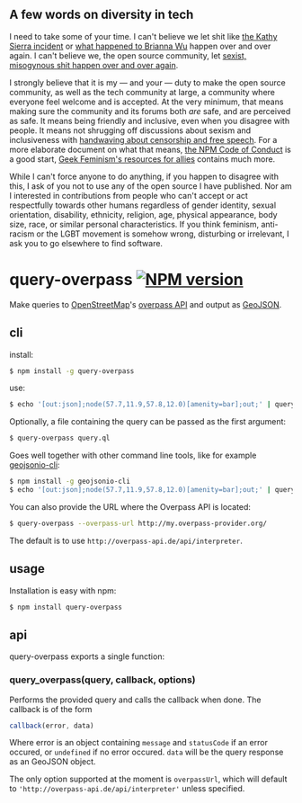 ## A few words on diversity in tech

I need to take some of your time. I can't believe we let shit like [the Kathy Sierra incident](http://www.wired.com/2014/10/trolls-will-always-win/) or [what happened to Brianna Wu](https://twitter.com/Spacekatgal/status/520739878993420290) happen over and over again. I can't believe we, the open source community, let [sexist, misogynous shit happen over and over again](http://geekfeminism.wikia.com/wiki/Timeline_of_incidents).

I strongly believe that it is my &mdash; and your &mdash; duty to make the open source community, as well as the tech community at large, a community where everyone feel welcome and is accepted. At the very minimum, that means making sure the community and its forums both _are_ safe, and are perceived as safe. It means being friendly and inclusive, even when you disagree with people. It means not shrugging off discussions about sexism and inclusiveness with [handwaving about censorship and free speech](https://josm.openstreetmap.de/ticket/10568). For a more elaborate document on what that means, [the NPM Code of Conduct](http://www.npmjs.com/policies/conduct) is a good start, [Geek Feminism's resources for allies](http://geekfeminism.wikia.com/wiki/Resources_for_allies) contains much more.

While I can't force anyone to do anything, if you happen to disagree with this, I ask of you not to use any of the open source I have published. Nor am I interested in contributions from people who can't accept or act respectfully towards other humans regardless of gender identity, sexual orientation, disability, ethnicity, religion, age, physical appearance, body size, race, or similar personal characteristics. If you think feminism, anti-racism or the LGBT movement is somehow wrong, disturbing or irrelevant, I ask you to go elsewhere to find software.

# query-overpass [![NPM version](https://badge.fury.io/js/query-overpass.svg)](http://badge.fury.io/js/query-overpass)

Make queries to [OpenStreetMap](http://www.openstreetmap.org/)'s [overpass API](http://wiki.openstreetmap.org/wiki/Overpass_API) and output as [GeoJSON](http://geojson.org/).

## cli

install:

```bash
$ npm install -g query-overpass
```

use:

```bash
$ echo '[out:json];node(57.7,11.9,57.8,12.0)[amenity=bar];out;' | query-overpass
```

Optionally, a file containing the query can be passed as the first argument:

```bash
$ query-overpass query.ql
```

Goes well together with other command line tools, like for example [geojsonio-cli](https://github.com/mapbox/geojsonio-cli):

```bash
$ npm install -g geojsonio-cli
$ echo '[out:json];node(57.7,11.9,57.8,12.0)[amenity=bar];out;' | query-overpass | geojsonio
```

You can also provide the URL where the Overpass API is located:

```bash
$ query-overpass --overpass-url http://my.overpass-provider.org/
```

The default is to use `http://overpass-api.de/api/interpreter`.

## usage

Installation is easy with npm:

```bash
$ npm install query-overpass
```

## api

query-overpass exports a single function:

### query_overpass(query, callback, options)

Performs the provided query and calls the callback when done. The callback is of the form

```javascript
callback(error, data)
```

Where error is an object containing `message` and `statusCode` if an error occured, or `undefined` if
no error occured. `data` will be the query response as an GeoJSON object.

The only option supported at the moment is `overpassUrl`, which will default to `'http://overpass-api.de/api/interpreter'` unless specified.
